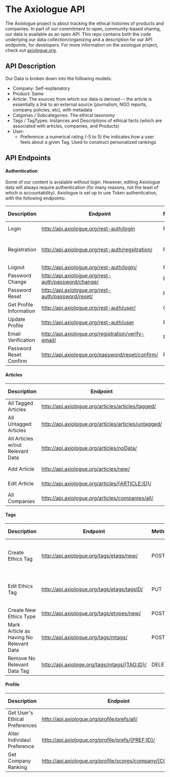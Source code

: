 # The Axiologue API

The Axiologue project is about tracking the ethical histories of products and companies.  In part of our commitment to open, community-based sharing, our data is available as an open API.  This repo contains both the code underlying our data collection/organizing and a description for our API endpoints, for developers. For more information on the axiologue project, check out [axiologue.org](http://www.axiologue.org).

## API Description

Our Data is broken down into the following models:

* Company: Self-explanatory
* Product: Same
* Article: The sources from which our data is derived -- the article is essentially a link to an external source (journalism, NGO reports, company policies, etc), with metadata
* Catgories / Subcategories: The ethical taxonomy
* Tags / TagTypes: Instances and Descriptions of ethical facts (which are associated with articles, companies, and Products)
* User:
  * Preference: a numerical rating (-5 to 5) the indicates how a user feels about a given Tag.  Used to construct personalized rankings

## API Endpoints

#### Authentication

Some of our content is avialable without login.  However, editing Axiologue data will always require authentication (for many reasons, not the least of which is accountability).  Axiologue is set up to use Token authentication, with the following endpoints:

Description  |  Endpoint  |  Method  |  Expected Data  | Login Required
-----------  |  --------  |  ------  |  -------------  | --------------
Login  |  http://api.axiologue.org/rest-auth/login  |  POST  |  username, password  |  No
Registration  | http://api.axiologue.org/rest-auth/regsitration/  |  POST  | username, password1, password2, email  |  No
Logout  |  http://api.axiologue.org/rest-auth/login/  |  POST  |   |   Yes
Password Change  |  http://api.axiologue.org/rest-auth/password/change/  |  POST  |  password1, password2  |  Yes
Password Reset  |  http://api.axiologue.org/rest-auth/password/reset/  |  POST  |  email  |  Yes
Get Profile Information  |  http://api.axiologue.org/rest-auth/user/  |  GET  |     |  Yes
Update Profile  |  http://api.axiologue.org/rest-auth/user  |  PATCH  |  data  |  Yes
Email Verification  |  http://api.axiologue.org/registration/verify-email/  |  POST  |  key  |  No
Password Reset Confirm  |  http://api.axiologue.org/password/reset/confirm/  |  POST  |  uid, token, password1, password2  |  Yes

#### Articles

Description  |  Endpoint  |  Method  |  Expected Data  | Login Required
-----------  |  --------  |  ------  |  -------------  | --------------
All Tagged Articles  |  http://api.axiologue.org/articles/articles/tagged/  |  GET  |    |  No
All Untagged Articles  |  http://api.axiologue.org/articles/articles/untagged/  |  GET  |   |  No
All Articles w/out Relevant Data  |  http://api.axiologue.org/articles/noData/  |  GET  |   |  No
Add Article  |  http://api.axiologue.org/articles/new/  |  POST  |  url, title, notes  |  Yes
Edit Article  |  http://api.axiologue.org/articles/{ARTICLE:ID}/  |  PUT  |  url, title, notes, id  |  Yes
All Companies  |  http://api.axiologue.org/articles/companies/all/  |  GET  |  |  No

#### Tags

Description  |  Endpoint  |  Method  |  Expected Data  | Login Required
-----------  |  --------  |  ------  |  -------------  | --------------
Create Ethics Tag  |  http://api.axiologue.org/tags/etags/new/  |  POST  |  company, subcategory, tag_type, excerpt, [value]  |  Yes
Edit Ethics Tag  |  http://api.axiologue.org/tags/etags/tagsID/  |  PUT  |  company, subcategory, tag_type, excerpt, id, [value]  |  Yes
Create New Ethics Type  |  http://api.axiologue.org/tags/etypes/new/  |  POST  |  subcategory, name  |  Yes
Mark Article as Having No Relevant Data  |  http://api.axiologue.org/tags/mtags/  |  POST  |  article  |  Yes
Remove No Relevant Data Tag  |  http://api.axiologe.org/tags/mtags/{TAG:ID}/  |  DELETE  |   |  Yes

#### Profile

Description  |  Endpoint  |  Method  |  Expected Data  | Login Required
-----------  |  --------  |  ------  |  -------------  | --------------
Get User's Ethical Preferences  |  http://api.axiologue.org/profile/prefs/all/  |  GET  |    |  Yes
Alter Individaul Preference  |  http://api.axiologue.org/profile/prefs/{PREF:ID}/  |  PUT  |  id, preference  |  Yes
Get Company Ranking  |  http://api.axiologue.org/profile/scores/company/{COMPANY:ID}/  |  GET  |  |  Yes



